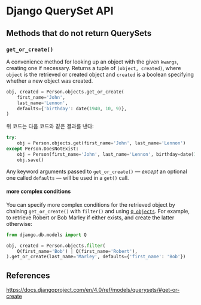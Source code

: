 # Django QuerySet API

## Methods that do not return QuerySets

### `get_or_create()`

A convenience method for looking up an object with the given `kwargs`, creating one if necessary. Returns a tuple of `(object, created)`, where `object` is the retrieved or created object and `created` is a boolean specifying whether a new object was created.

```python
obj, created = Person.objects.get_or_create(
    first_name='John',
    last_name='Lennon',
    defaults={'birthday': date(1940, 10, 9)},
)
```

위 코드는 다음 코드와 같은 결과를 낸다:

```python
try:
    obj = Person.objects.get(first_name='John', last_name='Lennon')
except Person.DoesNotExist:
    obj = Person(first_name='John', last_name='Lennon', birthday=date(1940, 10, 9))
    obj.save()
```

Any keyword arguments passed to `get_or_create()` — *except* an optional one called `defaults` — will be used in a `get()` call.

#### more complex conditions

You can specify more complex conditions for the retrieved object by chaining `get_or_create()` with `filter()` and using [`Q objects`](https://docs.djangoproject.com/en/4.0/ref/models/querysets/#django.db.models.Q). For example, to retrieve Robert or Bob Marley if either exists, and create the latter otherwise:

```python
from django.db.models import Q

obj, created = Person.objects.filter(
    Q(first_name='Bob') | Q(first_name='Robert'),
).get_or_create(last_name='Marley', defaults={'first_name': 'Bob'})
```



## References

https://docs.djangoproject.com/en/4.0/ref/models/querysets/#get-or-create
